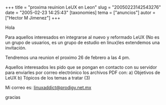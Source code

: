 +++
title = "proxima reuinion LeUX en Leon"
slug = "20050223142543276"
date = "2005-02-23 14:25:43"
[taxonomies]
tema = ["anuncios"]
autor = ["Hector M Jimenez"]
+++

Hola

Para aquellos interesados en integrarse al nuevo y reformado LeUX (No es
un grupo de usuarios, es un grupo de estudio en linux)les extendemos una
invitación.

<!-- more -->
Tendremos una reunion el proximo 26 de febrero a las 4 pm.

Aquellos interesados les pido que se pongan en contacto con su servidor
para enviarles por correo electrónico los archivos PDF con: a) Objetivos
de LeUX b) Tópicos de los temas a tratar (3)

Mi correo es: linuxaddict@prodigy.net.mx

gracias

